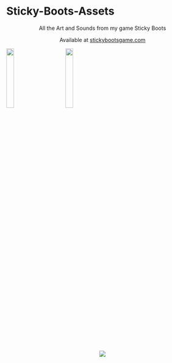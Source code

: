 # Sticky-Boots-Assets

<p align="center">All the Art and Sounds from my game Sticky Boots</p>

<p align="center"> Available at <a href="https://stickybootsgame.com">stickybootsgame.com</a> </p>

<p align="center">

<a href="https://itunes.apple.com/us/app/sticky-boots/id1150936919?ls=1&mt=8"><img style="width:20%; padding-right:50px;" src="http://www.stickybootsgame.com/images/appstore.png"></a> <a href="https://play.google.com/store/apps/details?id=com.stickybootsgame.StickyBoots" style="width:20%;" ><img style="width:20%;" src="http://www.stickybootsgame.com/images/googleplay.png"></a> </p> 

<p align="center">
  <img src="http://www.stickybootsgame.com/images/sb-mask.png">
</p>
